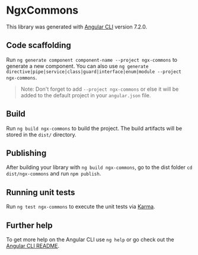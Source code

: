# NgxCommons

This library was generated with [Angular CLI](https://github.com/angular/angular-cli) version 7.2.0.

## Code scaffolding

Run `ng generate component component-name --project ngx-commons` to generate a new component. You can also use `ng generate directive|pipe|service|class|guard|interface|enum|module --project ngx-commons`.
> Note: Don't forget to add `--project ngx-commons` or else it will be added to the default project in your `angular.json` file. 

## Build

Run `ng build ngx-commons` to build the project. The build artifacts will be stored in the `dist/` directory.

## Publishing

After building your library with `ng build ngx-commons`, go to the dist folder `cd dist/ngx-commons` and run `npm publish`.

## Running unit tests

Run `ng test ngx-commons` to execute the unit tests via [Karma](https://karma-runner.github.io).

## Further help

To get more help on the Angular CLI use `ng help` or go check out the [Angular CLI README](https://github.com/angular/angular-cli/blob/master/README.md).
